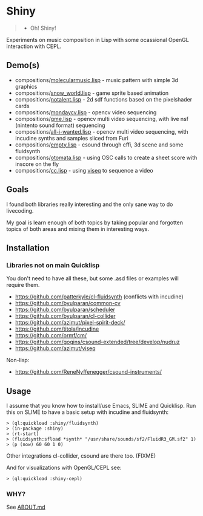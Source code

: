 # Shiny

> - Oh! Shiny!

Experiments on music composition in Lisp with some ocassional OpenGL interaction with CEPL.

## Demo(s)

* compositions/[molecularmusic.lisp](https://www.youtube.com/watch?v=ubgOlfUOztU) - music pattern with simple 3d graphics
* compositions/[snow_world.lisp](https://www.youtube.com/watch?v=vUjnlnctdDI) - game sprite based animation
* compositions/[notalent.lisp](https://www.youtube.com/watch?v=Unc9Hx3KdGU) - 2d sdf functions based on the pixelshader cards
* compositions/[mondaycv.lisp](https://www.youtube.com/watch?v=Ltb_nNCyqoI) - opencv video sequencing
* compositions/[gme.lisp](https://www.youtube.com/watch?v=DasB0di7iAw) - opencv multi video sequencing, with live nsf (nintento sound format) sequencing
* compositions/[all-i-wanted.lisp](https://www.youtube.com/watch?v=OwanBI9jTt8) - opencv multi video sequencing, with incudine synths and samples sliced from Furi
* compositions/[empty.lisp](https://www.youtube.com/watch?v=bybN395ssVQ) - csound through cffi, 3d scene and some fluidsynth
* compositions/[otomata.lisp](https://www.youtube.com/watch?v=ocUyPuTSQbA) - using OSC calls to create a sheet score with inscore on the fly
* compositions/[cc.lisp](https://www.youtube.com/watch?v=gJM-q3yq7SU) - using [viseq](https://github.com/azimut/viseq) to sequence a video 

## Goals
I found both libraries really interesting and the only sane way to do livecoding.

My goal is learn enough of both topics by taking popular and forgotten topics of both areas and mixing them in interesting ways.

## Installation

### Libraries not on main Quicklisp
You don't need to have all these, but some .asd files or examples will require them.
* https://github.com/patterkyle/cl-fluidsynth (conflicts with incudine)
* https://github.com/byulparan/common-cv
* https://github.com/byulparan/scheduler
* https://github.com/byulparan/cl-collider
* https://github.com/azimut/pixel-spirit-deck/
* https://github.com/titola/incudine
* https://github.com/ormf/cm/
* https://github.com/gogins/csound-extended/tree/develop/nudruz
* https://github.com/azimut/viseq

Non-lisp:
* https://github.com/ReneNyffenegger/csound-instruments/

## Usage

I assume that you know how to install/use Emacs, SLIME and Quicklisp. Run this on SLIME to have a basic setup with incudine and fluidsynth:
```
> (ql:quickload :shiny/fluidsynth)
> (in-package :shiny)
> (rt-start)
> (fluidsynth:sfload *synth* "/usr/share/sounds/sf2/FluidR3_GM.sf2" 1)
> (p (now) 60 60 1 0)
```
Other integrations cl-collider, csound are there too. (FIXME)

And for visualizations with OpenGL/CEPL see:
```
> (ql:quickload :shiny-cepl)
```

### WHY?

See [ABOUT.md](ABOUT.md)
